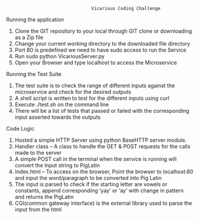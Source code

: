                                     Vicarious Coding Challenge
                                    
Running the application
1.	Clone the GIT repository to your local through GIT clone or downloading as a Zip file
2.	Change your current working directory to the downloaded file directory 
3.	Port 80 is predefined we need to have sudo access to run the Service
4.	Run sudo python VicariousServer.py 
5.	Open your Browser and type localhost to access the Microservice

Running the Test Suite
1.	The test suite is to check the range of different inputs against the microservice and check for the desired outputs
2.	A shell script is written to test for the different inputs using curl 
3.	Execute ./test.sh  on the command line
4.	There will be a list of tests that passed or failed with the corresponding input asserted towards the outputs

Code Logic
1.	Hosted a simple HTTP Server using python BaseHTTP server module.
2.	Handler class – A class to handle the GET & POST requests for the calls made to the server
3.	A simple POST call in the terminal when the service is running will convert the Input string to PigLatin
4.	Index.html – To access on the browser, Point the browser to localhost:80 and input the word/paragraph to be converted into Pig Latin
5.	The input is parsed to check if the starting letter are vowels or constants, append corresponding ‘yay’ or ‘ay’ with change in pattern and returns the PigLatin
6.	CGI(common gateway interface) is the external library used to parse the input from the html

